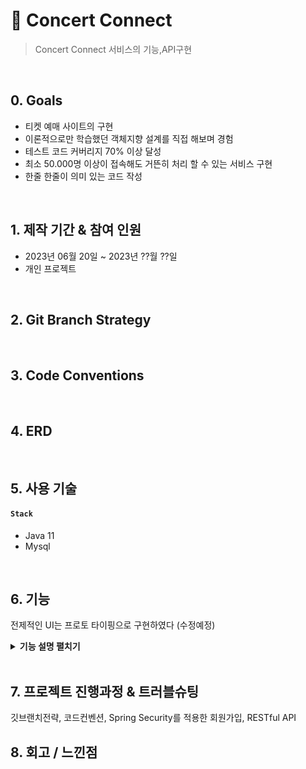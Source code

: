 # :pushpin: Concert Connect

> Concert Connect 서비스의 기능,API구현
  

</br>

## 0. Goals
- 티켓 예매 사이트의 구현
- 이론적으로만 학습했던 객체지향 설계를 직접 해보며 경험
- 테스트 코드 커버리지 70% 이상 달성
- 최소 50.000명 이상이 접속해도 거뜬히 처리 할 수 있는 서비스 구현
- 한줄 한줄이 의미 있는 코드 작성
</br>

## 1. 제작 기간 & 참여 인원
- 2023년 06월 20일 ~ 2023년 ??월 ??일
- 개인 프로젝트

</br>

## 2. Git Branch Strategy

</br>

## 3. Code Conventions

</br>

## 4. ERD 
</br>

## 5. 사용 기술
#### `Stack`
  - Java 11
  - Mysql 
</br>

## 6. 기능
전제적인 UI는 프로토 타이핑으로 구현하였다 (수정예정)
<details>
<summary><b>기능 설명 펼치기</b></summary>
<div markdown="1">

### 6.1. 첫페이지
<img src="https://user-images.githubusercontent.com/118063903/216823650-7726080c-dfad-48a0-95e3-63fe29381ae2.png" width="300" height="500"/><br>
사용자는 포장 또는 매장이용 버튼을 선택할수있다

### 6.2. 메뉴 선택
<img src="https://user-images.githubusercontent.com/118063903/216823985-ebc21d11-a76d-401c-a52d-34c3ead7b6ac.png" width="400" height="600"/>
<img src="https://user-images.githubusercontent.com/118063903/216824120-899b6bdf-3397-4095-974d-ccbe34120cbe.png" width="400" height="600"/><br>
메뉴 카테고리와 각 카테고리별 메뉴들을 배치

### 6.3. 장바구니
<img src="https://user-images.githubusercontent.com/118063903/216824299-86867718-38fa-485f-b1da-89a1167d9b6f.png" width="400" height="600"/><br>
선택한 메뉴의 수량과 옵션을 선택하여 장바구니에 전달 , 세부옵션을 추가하여 장바구니에 추가<br>
<img src="https://user-images.githubusercontent.com/118063903/216824339-110e0391-8adc-40f0-bfbe-f6f2769d630c.png" width="400" height="600"/><br>
장바구니에 메뉴 추가 및 삭제 시 변동된 정보를 다시 출력<br>

### 6.4. 결제
<img src="https://user-images.githubusercontent.com/118063903/216824592-9ec4e4aa-dd4d-405a-8ff4-cca025512acb.png" width="1000" height="650"/><br>
결제 후 결제내역을 Database에 전송

 ### 6.5. 결제 후
<img src="https://user-images.githubusercontent.com/118063903/216824833-16ea8e53-535e-4104-bc47-7bc624d8fb35.png" width="1000" height="650"/><br>
결제 완료하면 대기번호 창이 뜨고 7초 후, 첫 화면으로 돌아감<br>

간단한 디자인 툴로 레퍼런스 이미지를 정하고 <br>
팀원들과 DB 정규화를 진행한후 Java Swing을 사용하여 <br>
JPanel,JFrame, JButton등의 위치를 잡고 각 버튼의 기능들과 
패널의 기능을 구현하였다


</div>
</details>

</br>

## 7. 프로젝트 진행과정 & 트러블슈팅
깃브랜치전략, 코드컨벤션, Spring Security를 적용한 회원가입, RESTful API 


## 8. 회고 / 느낀점







 



 
